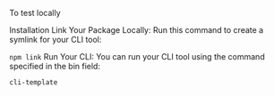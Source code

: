To test locally

Installation
Link Your Package Locally: Run this command to create a symlink for your CLI tool:



`npm link`
Run Your CLI: You can run your CLI tool using the command specified in the bin field:

`cli-template`